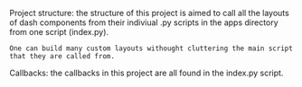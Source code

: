 Project structure:
    the structure of this project is aimed to call all the layouts of dash components from their indiviual .py scripts in the apps directory from one script (index.py).
    
    One can build many custom layouts withought cluttering the main script that they are called from.

Callbacks:
    the callbacks in this project are all found in the index.py script. 